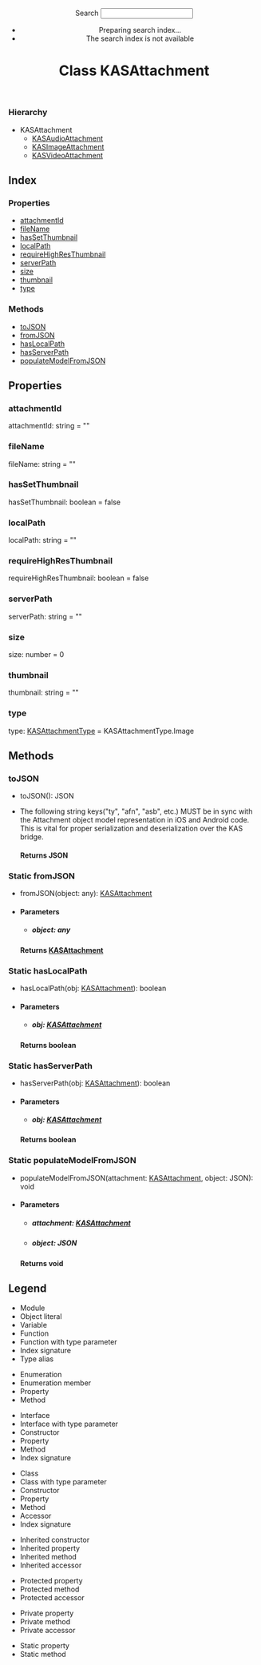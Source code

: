 <!doctype html>
<html class="default no-js">
<head>
	<meta charset="utf-8">
	<meta http-equiv="X-UA-Compatible" content="IE=edge">
	<title>KASAttachment | </title>
	<meta name="description" content="">
	<meta name="viewport" content="width=device-width, initial-scale=1">
	<link rel="stylesheet" href="../assets/css/main.css">
	<link rel="stylesheet" href="../assets/css/custom.css">
</head>
<body>
<header>
	<div class="tsd-page-toolbar">
		<div class="container">
			<div class="table-wrap">
				<div class="table-cell" id="tsd-search" data-index="../assets/js/search.js" data-base="..">
					<div class="field">
						<label for="tsd-search-field" class="tsd-widget search no-caption">Search</label>
						<input id="tsd-search-field" type="text" />
					</div>
					<ul class="results">
						<li class="state loading">Preparing search index...</li>
						<li class="state failure">The search index is not available</li>
					</ul>
					<a href="../index.html" class="title"></a>
				</div>
			</div>
		</div>
	</div>
	<div class="tsd-page-title">
		<div class="container">
			<h1>Class KASAttachment</h1>
		</div>
	</div>
</header>
<div class="container container-main">
	<div class="row">
		<div class="col-12 col-content">
			<section class="tsd-panel tsd-hierarchy">
				<h3>Hierarchy</h3>
				<ul class="tsd-hierarchy">
					<li>
						<span class="target">KASAttachment</span>
						<ul class="tsd-hierarchy">
							<li>
								<a href="kasclient.kasaudioattachment.html" class="tsd-signature-type">KASAudioAttachment</a>
							</li>
							<li>
								<a href="kasclient.kasimageattachment.html" class="tsd-signature-type">KASImageAttachment</a>
							</li>
							<li>
								<a href="kasclient.kasvideoattachment.html" class="tsd-signature-type">KASVideoAttachment</a>
							</li>
						</ul>
					</li>
				</ul>
			</section>
			<section class="tsd-panel-group tsd-index-group">
				<h2>Index</h2>
				<section class="tsd-panel tsd-index-panel">
					<div class="tsd-index-content">
						<section class="tsd-index-section ">
							<h3>Properties</h3>
							<ul class="tsd-index-list">
								<li class="tsd-kind-property tsd-parent-kind-class"><a href="kasclient.kasattachment.html#attachmentid" class="tsd-kind-icon">attachment<wbr>Id</a></li>
								<li class="tsd-kind-property tsd-parent-kind-class"><a href="kasclient.kasattachment.html#filename" class="tsd-kind-icon">file<wbr>Name</a></li>
								<li class="tsd-kind-property tsd-parent-kind-class"><a href="kasclient.kasattachment.html#hassetthumbnail" class="tsd-kind-icon">has<wbr>Set<wbr>Thumbnail</a></li>
								<li class="tsd-kind-property tsd-parent-kind-class"><a href="kasclient.kasattachment.html#localpath" class="tsd-kind-icon">local<wbr>Path</a></li>
								<li class="tsd-kind-property tsd-parent-kind-class"><a href="kasclient.kasattachment.html#requirehighresthumbnail" class="tsd-kind-icon">require<wbr>High<wbr>Res<wbr>Thumbnail</a></li>
								<li class="tsd-kind-property tsd-parent-kind-class"><a href="kasclient.kasattachment.html#serverpath" class="tsd-kind-icon">server<wbr>Path</a></li>
								<li class="tsd-kind-property tsd-parent-kind-class"><a href="kasclient.kasattachment.html#size" class="tsd-kind-icon">size</a></li>
								<li class="tsd-kind-property tsd-parent-kind-class"><a href="kasclient.kasattachment.html#thumbnail" class="tsd-kind-icon">thumbnail</a></li>
								<li class="tsd-kind-property tsd-parent-kind-class"><a href="kasclient.kasattachment.html#type" class="tsd-kind-icon">type</a></li>
							</ul>
						</section>
						<section class="tsd-index-section ">
							<h3>Methods</h3>
							<ul class="tsd-index-list">
								<li class="tsd-kind-method tsd-parent-kind-class"><a href="kasclient.kasattachment.html#tojson" class="tsd-kind-icon">toJSON</a></li>
								<li class="tsd-kind-method tsd-parent-kind-class tsd-is-static"><a href="kasclient.kasattachment.html#fromjson" class="tsd-kind-icon">fromJSON</a></li>
								<li class="tsd-kind-method tsd-parent-kind-class tsd-is-static"><a href="kasclient.kasattachment.html#haslocalpath" class="tsd-kind-icon">has<wbr>Local<wbr>Path</a></li>
								<li class="tsd-kind-method tsd-parent-kind-class tsd-is-static"><a href="kasclient.kasattachment.html#hasserverpath" class="tsd-kind-icon">has<wbr>Server<wbr>Path</a></li>
								<li class="tsd-kind-method tsd-parent-kind-class tsd-is-static"><a href="kasclient.kasattachment.html#populatemodelfromjson" class="tsd-kind-icon">populate<wbr>Model<wbr>FromJSON</a></li>
							</ul>
						</section>
					</div>
				</section>
			</section>
			<section class="tsd-panel-group tsd-member-group ">
				<h2>Properties</h2>
				<section class="tsd-panel tsd-member tsd-kind-property tsd-parent-kind-class">
					<a name="attachmentid" class="tsd-anchor"></a>
					<h3>attachment<wbr>Id</h3>
					<div class="tsd-signature tsd-kind-icon">attachment<wbr>Id<span class="tsd-signature-symbol">:</span> <span class="tsd-signature-type">string</span><span class="tsd-signature-symbol"> =&nbsp;&quot;&quot;</span></div>
					<aside class="tsd-sources">
					</aside>
				</section>
				<section class="tsd-panel tsd-member tsd-kind-property tsd-parent-kind-class">
					<a name="filename" class="tsd-anchor"></a>
					<h3>file<wbr>Name</h3>
					<div class="tsd-signature tsd-kind-icon">file<wbr>Name<span class="tsd-signature-symbol">:</span> <span class="tsd-signature-type">string</span><span class="tsd-signature-symbol"> =&nbsp;&quot;&quot;</span></div>
					<aside class="tsd-sources">
					</aside>
				</section>
				<section class="tsd-panel tsd-member tsd-kind-property tsd-parent-kind-class">
					<a name="hassetthumbnail" class="tsd-anchor"></a>
					<h3>has<wbr>Set<wbr>Thumbnail</h3>
					<div class="tsd-signature tsd-kind-icon">has<wbr>Set<wbr>Thumbnail<span class="tsd-signature-symbol">:</span> <span class="tsd-signature-type">boolean</span><span class="tsd-signature-symbol"> =&nbsp;false</span></div>
					<aside class="tsd-sources">
					</aside>
				</section>
				<section class="tsd-panel tsd-member tsd-kind-property tsd-parent-kind-class">
					<a name="localpath" class="tsd-anchor"></a>
					<h3>local<wbr>Path</h3>
					<div class="tsd-signature tsd-kind-icon">local<wbr>Path<span class="tsd-signature-symbol">:</span> <span class="tsd-signature-type">string</span><span class="tsd-signature-symbol"> =&nbsp;&quot;&quot;</span></div>
					<aside class="tsd-sources">
					</aside>
				</section>
				<section class="tsd-panel tsd-member tsd-kind-property tsd-parent-kind-class">
					<a name="requirehighresthumbnail" class="tsd-anchor"></a>
					<h3>require<wbr>High<wbr>Res<wbr>Thumbnail</h3>
					<div class="tsd-signature tsd-kind-icon">require<wbr>High<wbr>Res<wbr>Thumbnail<span class="tsd-signature-symbol">:</span> <span class="tsd-signature-type">boolean</span><span class="tsd-signature-symbol"> =&nbsp;false</span></div>
					<aside class="tsd-sources">
					</aside>
				</section>
				<section class="tsd-panel tsd-member tsd-kind-property tsd-parent-kind-class">
					<a name="serverpath" class="tsd-anchor"></a>
					<h3>server<wbr>Path</h3>
					<div class="tsd-signature tsd-kind-icon">server<wbr>Path<span class="tsd-signature-symbol">:</span> <span class="tsd-signature-type">string</span><span class="tsd-signature-symbol"> =&nbsp;&quot;&quot;</span></div>
					<aside class="tsd-sources">
					</aside>
				</section>
				<section class="tsd-panel tsd-member tsd-kind-property tsd-parent-kind-class">
					<a name="size" class="tsd-anchor"></a>
					<h3>size</h3>
					<div class="tsd-signature tsd-kind-icon">size<span class="tsd-signature-symbol">:</span> <span class="tsd-signature-type">number</span><span class="tsd-signature-symbol"> =&nbsp;0</span></div>
					<aside class="tsd-sources">
					</aside>
				</section>
				<section class="tsd-panel tsd-member tsd-kind-property tsd-parent-kind-class">
					<a name="thumbnail" class="tsd-anchor"></a>
					<h3>thumbnail</h3>
					<div class="tsd-signature tsd-kind-icon">thumbnail<span class="tsd-signature-symbol">:</span> <span class="tsd-signature-type">string</span><span class="tsd-signature-symbol"> =&nbsp;&quot;&quot;</span></div>
					<aside class="tsd-sources">
					</aside>
				</section>
				<section class="tsd-panel tsd-member tsd-kind-property tsd-parent-kind-class">
					<a name="type" class="tsd-anchor"></a>
					<h3>type</h3>
					<div class="tsd-signature tsd-kind-icon">type<span class="tsd-signature-symbol">:</span> <a href="../enums/kasclient.kasattachmenttype.html" class="tsd-signature-type">KASAttachmentType</a><span class="tsd-signature-symbol"> =&nbsp;KASAttachmentType.Image</span></div>
					<aside class="tsd-sources">
					</aside>
				</section>
			</section>
			<section class="tsd-panel-group tsd-member-group ">
				<h2>Methods</h2>
				<section class="tsd-panel tsd-member tsd-kind-method tsd-parent-kind-class">
					<a name="tojson" class="tsd-anchor"></a>
					<h3>toJSON</h3>
					<ul class="tsd-signatures tsd-kind-method tsd-parent-kind-class">
						<li class="tsd-signature tsd-kind-icon">toJSON<span class="tsd-signature-symbol">(</span><span class="tsd-signature-symbol">)</span><span class="tsd-signature-symbol">: </span><span class="tsd-signature-type">JSON</span></li>
					</ul>
					<ul class="tsd-descriptions">
						<li class="tsd-description">
							<aside class="tsd-sources">
							</aside>
							<div class="tsd-comment tsd-typography">
								<div class="lead">
									<p>The following string keys(&quot;ty&quot;, &quot;afn&quot;, &quot;asb&quot;, etc.) MUST be in sync with the Attachment object model representation in iOS and Android code.
									This is vital for proper serialization and deserialization over the KAS bridge.</p>
								</div>
							</div>
							<h4 class="tsd-returns-title">Returns <span class="tsd-signature-type">JSON</span></h4>
						</li>
					</ul>
				</section>
				<section class="tsd-panel tsd-member tsd-kind-method tsd-parent-kind-class tsd-is-static">
					<a name="fromjson" class="tsd-anchor"></a>
					<h3><span class="tsd-flag ts-flagStatic">Static</span> fromJSON</h3>
					<ul class="tsd-signatures tsd-kind-method tsd-parent-kind-class tsd-is-static">
						<li class="tsd-signature tsd-kind-icon">fromJSON<span class="tsd-signature-symbol">(</span>object<span class="tsd-signature-symbol">: </span><span class="tsd-signature-type">any</span><span class="tsd-signature-symbol">)</span><span class="tsd-signature-symbol">: </span><a href="kasclient.kasattachment.html" class="tsd-signature-type">KASAttachment</a></li>
					</ul>
					<ul class="tsd-descriptions">
						<li class="tsd-description">
							<aside class="tsd-sources">
							</aside>
							<h4 class="tsd-parameters-title">Parameters</h4>
							<ul class="tsd-parameters">
								<li>
									<h5>object: <span class="tsd-signature-type">any</span></h5>
								</li>
							</ul>
							<h4 class="tsd-returns-title">Returns <a href="kasclient.kasattachment.html" class="tsd-signature-type">KASAttachment</a></h4>
						</li>
					</ul>
				</section>
				<section class="tsd-panel tsd-member tsd-kind-method tsd-parent-kind-class tsd-is-static">
					<a name="haslocalpath" class="tsd-anchor"></a>
					<h3><span class="tsd-flag ts-flagStatic">Static</span> has<wbr>Local<wbr>Path</h3>
					<ul class="tsd-signatures tsd-kind-method tsd-parent-kind-class tsd-is-static">
						<li class="tsd-signature tsd-kind-icon">has<wbr>Local<wbr>Path<span class="tsd-signature-symbol">(</span>obj<span class="tsd-signature-symbol">: </span><a href="kasclient.kasattachment.html" class="tsd-signature-type">KASAttachment</a><span class="tsd-signature-symbol">)</span><span class="tsd-signature-symbol">: </span><span class="tsd-signature-type">boolean</span></li>
					</ul>
					<ul class="tsd-descriptions">
						<li class="tsd-description">
							<aside class="tsd-sources">
							</aside>
							<h4 class="tsd-parameters-title">Parameters</h4>
							<ul class="tsd-parameters">
								<li>
									<h5>obj: <a href="kasclient.kasattachment.html" class="tsd-signature-type">KASAttachment</a></h5>
								</li>
							</ul>
							<h4 class="tsd-returns-title">Returns <span class="tsd-signature-type">boolean</span></h4>
						</li>
					</ul>
				</section>
				<section class="tsd-panel tsd-member tsd-kind-method tsd-parent-kind-class tsd-is-static">
					<a name="hasserverpath" class="tsd-anchor"></a>
					<h3><span class="tsd-flag ts-flagStatic">Static</span> has<wbr>Server<wbr>Path</h3>
					<ul class="tsd-signatures tsd-kind-method tsd-parent-kind-class tsd-is-static">
						<li class="tsd-signature tsd-kind-icon">has<wbr>Server<wbr>Path<span class="tsd-signature-symbol">(</span>obj<span class="tsd-signature-symbol">: </span><a href="kasclient.kasattachment.html" class="tsd-signature-type">KASAttachment</a><span class="tsd-signature-symbol">)</span><span class="tsd-signature-symbol">: </span><span class="tsd-signature-type">boolean</span></li>
					</ul>
					<ul class="tsd-descriptions">
						<li class="tsd-description">
							<aside class="tsd-sources">
							</aside>
							<h4 class="tsd-parameters-title">Parameters</h4>
							<ul class="tsd-parameters">
								<li>
									<h5>obj: <a href="kasclient.kasattachment.html" class="tsd-signature-type">KASAttachment</a></h5>
								</li>
							</ul>
							<h4 class="tsd-returns-title">Returns <span class="tsd-signature-type">boolean</span></h4>
						</li>
					</ul>
				</section>
				<section class="tsd-panel tsd-member tsd-kind-method tsd-parent-kind-class tsd-is-static">
					<a name="populatemodelfromjson" class="tsd-anchor"></a>
					<h3><span class="tsd-flag ts-flagStatic">Static</span> populate<wbr>Model<wbr>FromJSON</h3>
					<ul class="tsd-signatures tsd-kind-method tsd-parent-kind-class tsd-is-static">
						<li class="tsd-signature tsd-kind-icon">populate<wbr>Model<wbr>FromJSON<span class="tsd-signature-symbol">(</span>attachment<span class="tsd-signature-symbol">: </span><a href="kasclient.kasattachment.html" class="tsd-signature-type">KASAttachment</a>, object<span class="tsd-signature-symbol">: </span><span class="tsd-signature-type">JSON</span><span class="tsd-signature-symbol">)</span><span class="tsd-signature-symbol">: </span><span class="tsd-signature-type">void</span></li>
					</ul>
					<ul class="tsd-descriptions">
						<li class="tsd-description">
							<aside class="tsd-sources">
							</aside>
							<h4 class="tsd-parameters-title">Parameters</h4>
							<ul class="tsd-parameters">
								<li>
									<h5>attachment: <a href="kasclient.kasattachment.html" class="tsd-signature-type">KASAttachment</a></h5>
								</li>
								<li>
									<h5>object: <span class="tsd-signature-type">JSON</span></h5>
								</li>
							</ul>
							<h4 class="tsd-returns-title">Returns <span class="tsd-signature-type">void</span></h4>
						</li>
					</ul>
				</section>
			</section>
		</div>
		<!--div class="col-4 col-menu menu-sticky-wrap menu-highlight">
            <nav class="tsd-navigation primary">
                <ul>
                                    <li class="globals  ">
                <a href="../index.html"><em>Globals</em></a>
            </li>
                                    <li class="current tsd-kind-module tsd-is-not-exported">
                <a href="../modules/kasclient.html">KASClient</a>
            </li>
                                    <li class=" tsd-kind-module tsd-parent-kind-module">
                <a href="../modules/kasclient.app.html">KASClient.<wbr>App</a>
            </li>
                                    <li class=" tsd-kind-module tsd-parent-kind-module">
                <a href="../modules/kasclient.form.html">KASClient.<wbr>Form</a>
            </li>
                </ul>
            </nav>

            <nav class="tsd-navigation secondary menu-sticky">
                <ul class="before-current">
                            </ul>
    <ul class="current">
<li class="current tsd-kind-class tsd-parent-kind-module">
    <a href="kasclient.kasattachment.html" class="tsd-kind-icon">KASAttachment</a>
        <ul>
                <li class=" tsd-kind-property tsd-parent-kind-class">
    <a href="kasclient.kasattachment.html#attachmentid" class="tsd-kind-icon">attachment<wbr>Id</a>
</li>
                <li class=" tsd-kind-property tsd-parent-kind-class">
    <a href="kasclient.kasattachment.html#filename" class="tsd-kind-icon">file<wbr>Name</a>
</li>
                <li class=" tsd-kind-property tsd-parent-kind-class">
    <a href="kasclient.kasattachment.html#hassetthumbnail" class="tsd-kind-icon">has<wbr>Set<wbr>Thumbnail</a>
</li>
                <li class=" tsd-kind-property tsd-parent-kind-class">
    <a href="kasclient.kasattachment.html#localpath" class="tsd-kind-icon">local<wbr>Path</a>
</li>
                <li class=" tsd-kind-property tsd-parent-kind-class">
    <a href="kasclient.kasattachment.html#requirehighresthumbnail" class="tsd-kind-icon">require<wbr>High<wbr>Res<wbr>Thumbnail</a>
</li>
                <li class=" tsd-kind-property tsd-parent-kind-class">
    <a href="kasclient.kasattachment.html#serverpath" class="tsd-kind-icon">server<wbr>Path</a>
</li>
                <li class=" tsd-kind-property tsd-parent-kind-class">
    <a href="kasclient.kasattachment.html#size" class="tsd-kind-icon">size</a>
</li>
                <li class=" tsd-kind-property tsd-parent-kind-class">
    <a href="kasclient.kasattachment.html#thumbnail" class="tsd-kind-icon">thumbnail</a>
</li>
                <li class=" tsd-kind-property tsd-parent-kind-class">
    <a href="kasclient.kasattachment.html#type" class="tsd-kind-icon">type</a>
</li>
                <li class=" tsd-kind-method tsd-parent-kind-class">
    <a href="kasclient.kasattachment.html#tojson" class="tsd-kind-icon">toJSON</a>
</li>
                <li class=" tsd-kind-method tsd-parent-kind-class tsd-is-static">
    <a href="kasclient.kasattachment.html#fromjson" class="tsd-kind-icon">fromJSON</a>
</li>
                <li class=" tsd-kind-method tsd-parent-kind-class tsd-is-static">
    <a href="kasclient.kasattachment.html#haslocalpath" class="tsd-kind-icon">has<wbr>Local<wbr>Path</a>
</li>
                <li class=" tsd-kind-method tsd-parent-kind-class tsd-is-static">
    <a href="kasclient.kasattachment.html#hasserverpath" class="tsd-kind-icon">has<wbr>Server<wbr>Path</a>
</li>
                <li class=" tsd-kind-method tsd-parent-kind-class tsd-is-static">
    <a href="kasclient.kasattachment.html#populatemodelfromjson" class="tsd-kind-icon">populate<wbr>Model<wbr>FromJSON</a>
</li>
        </ul>
</li>
    </ul>
    <ul class="after-current">
                </ul>
            </nav>
        </div-->
    </div>
</div>


<footer>
    <div class="container">
        <h2>Legend</h2>
        <div class="tsd-legend-group">
            <ul class="tsd-legend">
                <li class="tsd-kind-module"><span class="tsd-kind-icon">Module</span></li>
                <li class="tsd-kind-object-literal"><span class="tsd-kind-icon">Object literal</span></li>
                <li class="tsd-kind-variable"><span class="tsd-kind-icon">Variable</span></li>
                <li class="tsd-kind-function"><span class="tsd-kind-icon">Function</span></li>
                <li class="tsd-kind-function tsd-has-type-parameter"><span class="tsd-kind-icon">Function with type parameter</span></li>
                <li class="tsd-kind-index-signature"><span class="tsd-kind-icon">Index signature</span></li>
                <li class="tsd-kind-type-alias"><span class="tsd-kind-icon">Type alias</span></li>
            </ul>
            <ul class="tsd-legend">
                <li class="tsd-kind-enum"><span class="tsd-kind-icon">Enumeration</span></li>
                <li class="tsd-kind-enum-member"><span class="tsd-kind-icon">Enumeration member</span></li>
                <li class="tsd-kind-property tsd-parent-kind-enum"><span class="tsd-kind-icon">Property</span></li>
                <li class="tsd-kind-method tsd-parent-kind-enum"><span class="tsd-kind-icon">Method</span></li>
            </ul>
            <ul class="tsd-legend">
                <li class="tsd-kind-interface"><span class="tsd-kind-icon">Interface</span></li>
                <li class="tsd-kind-interface tsd-has-type-parameter"><span class="tsd-kind-icon">Interface with type parameter</span></li>
                <li class="tsd-kind-constructor tsd-parent-kind-interface"><span class="tsd-kind-icon">Constructor</span></li>
                <li class="tsd-kind-property tsd-parent-kind-interface"><span class="tsd-kind-icon">Property</span></li>
                <li class="tsd-kind-method tsd-parent-kind-interface"><span class="tsd-kind-icon">Method</span></li>
                <li class="tsd-kind-index-signature tsd-parent-kind-interface"><span class="tsd-kind-icon">Index signature</span></li>
            </ul>
            <ul class="tsd-legend">
                <li class="tsd-kind-class"><span class="tsd-kind-icon">Class</span></li>
                <li class="tsd-kind-class tsd-has-type-parameter"><span class="tsd-kind-icon">Class with type parameter</span></li>
                <li class="tsd-kind-constructor tsd-parent-kind-class"><span class="tsd-kind-icon">Constructor</span></li>
                <li class="tsd-kind-property tsd-parent-kind-class"><span class="tsd-kind-icon">Property</span></li>
                <li class="tsd-kind-method tsd-parent-kind-class"><span class="tsd-kind-icon">Method</span></li>
                <li class="tsd-kind-accessor tsd-parent-kind-class"><span class="tsd-kind-icon">Accessor</span></li>
                <li class="tsd-kind-index-signature tsd-parent-kind-class"><span class="tsd-kind-icon">Index signature</span></li>
            </ul>
            <ul class="tsd-legend">
                <li class="tsd-kind-constructor tsd-parent-kind-class tsd-is-inherited"><span class="tsd-kind-icon">Inherited constructor</span></li>
                <li class="tsd-kind-property tsd-parent-kind-class tsd-is-inherited"><span class="tsd-kind-icon">Inherited property</span></li>
                <li class="tsd-kind-method tsd-parent-kind-class tsd-is-inherited"><span class="tsd-kind-icon">Inherited method</span></li>
                <li class="tsd-kind-accessor tsd-parent-kind-class tsd-is-inherited"><span class="tsd-kind-icon">Inherited accessor</span></li>
            </ul>
            <ul class="tsd-legend">
                <li class="tsd-kind-property tsd-parent-kind-class tsd-is-protected"><span class="tsd-kind-icon">Protected property</span></li>
                <li class="tsd-kind-method tsd-parent-kind-class tsd-is-protected"><span class="tsd-kind-icon">Protected method</span></li>
                <li class="tsd-kind-accessor tsd-parent-kind-class tsd-is-protected"><span class="tsd-kind-icon">Protected accessor</span></li>
            </ul>
            <ul class="tsd-legend">
                <li class="tsd-kind-property tsd-parent-kind-class tsd-is-private"><span class="tsd-kind-icon">Private property</span></li>
                <li class="tsd-kind-method tsd-parent-kind-class tsd-is-private"><span class="tsd-kind-icon">Private method</span></li>
                <li class="tsd-kind-accessor tsd-parent-kind-class tsd-is-private"><span class="tsd-kind-icon">Private accessor</span></li>
            </ul>
            <ul class="tsd-legend">
                <li class="tsd-kind-property tsd-parent-kind-class tsd-is-static"><span class="tsd-kind-icon">Static property</span></li>
                <li class="tsd-kind-call-signature tsd-parent-kind-class tsd-is-static"><span class="tsd-kind-icon">Static method</span></li>
            </ul>
        </div>
    </div>
</footer>


<div class="overlay"></div>
<script src="../assets/js/main.js"></script>
<script>if (location.protocol == 'file:') document.write('<script src="../assets/js/search.js"><' + '/script>');</script>


</body>
</html>
